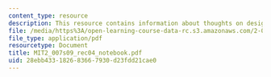 ```yaml
---
content_type: resource
description: This resource contains information about thoughts on design notebooks.
file: /media/https%3A/open-learning-course-data-rc.s3.amazonaws.com/2-007-design-and-manufacturing-i-spring-2009/28ebb433182683667930d23fdd21cae0_MIT2_007s09_rec04_notebook.pdf
file_type: application/pdf
resourcetype: Document
title: MIT2_007s09_rec04_notebook.pdf
uid: 28ebb433-1826-8366-7930-d23fdd21cae0
---
```

